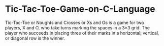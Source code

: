 # Tic-Tac-Toe-Game-on-C-Language
Tic-Tac-Toe or Noughts and Crosses or Xs and Os is a game for two players, X and O, who take turns marking the spaces in a 3×3 grid. The player who succeeds in placing three of their marks in a horizontal, vertical, or diagonal row is the winner.
